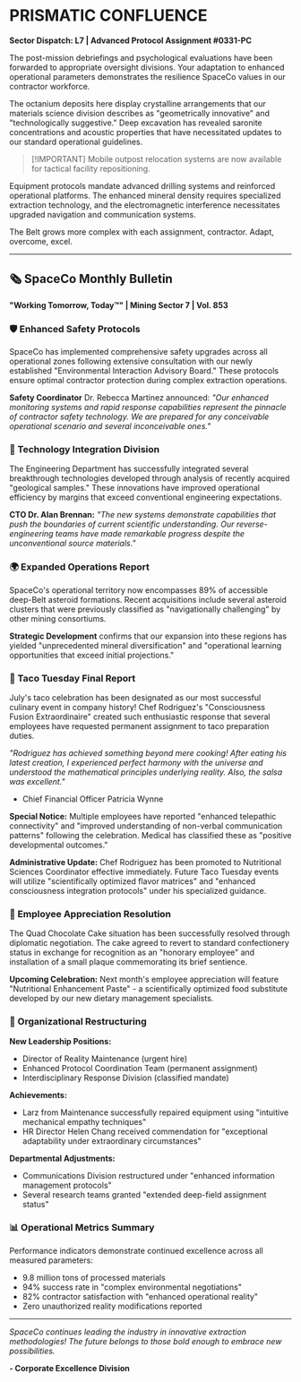 # PRISMATIC CONFLUENCE

**Sector Dispatch: L7 | Advanced Protocol Assignment #0331-PC**

The post-mission debriefings and psychological evaluations have been forwarded to appropriate oversight divisions. Your adaptation to enhanced operational parameters demonstrates the resilience SpaceCo values in our contractor workforce.

The octanium deposits here display crystalline arrangements that our materials science division describes as "geometrically innovative" and "technologically suggestive." Deep excavation has revealed saronite concentrations and acoustic properties that have necessitated updates to our standard operational guidelines.

> [!IMPORTANT] Mobile outpost relocation systems are now available for tactical facility repositioning.

Equipment protocols mandate advanced drilling systems and reinforced operational platforms. The enhanced mineral density requires specialized extraction technology, and the electromagnetic interference necessitates upgraded navigation and communication systems.

The Belt grows more complex with each assignment, contractor. Adapt, overcome, excel.

---

## 🗞️ SpaceCo Monthly Bulletin

**"Working Tomorrow, Today™" | Mining Sector 7 | Vol. 853**

### 🛡️ Enhanced Safety Protocols

SpaceCo has implemented comprehensive safety upgrades across all operational zones following extensive consultation with our newly established "Environmental Interaction Advisory Board." These protocols ensure optimal contractor protection during complex extraction operations.

**Safety Coordinator** Dr. Rebecca Martinez announced: _"Our enhanced monitoring systems and rapid response capabilities represent the pinnacle of contractor safety technology. We are prepared for any conceivable operational scenario and several inconceivable ones."_

### 🔧 Technology Integration Division

The Engineering Department has successfully integrated several breakthrough technologies developed through analysis of recently acquired "geological samples." These innovations have improved operational efficiency by margins that exceed conventional engineering expectations.

**CTO Dr. Alan Brennan:** _"The new systems demonstrate capabilities that push the boundaries of current scientific understanding. Our reverse-engineering teams have made remarkable progress despite the unconventional source materials."_

### 🌍 Expanded Operations Report

SpaceCo's operational territory now encompasses 89% of accessible deep-Belt asteroid formations. Recent acquisitions include several asteroid clusters that were previously classified as "navigationally challenging" by other mining consortiums.

**Strategic Development** confirms that our expansion into these regions has yielded "unprecedented mineral diversification" and "operational learning opportunities that exceed initial projections."

### 🌮 Taco Tuesday Final Report

July's taco celebration has been designated as our most successful culinary event in company history! Chef Rodriguez's "Consciousness Fusion Extraordinaire" created such enthusiastic response that several employees have requested permanent assignment to taco preparation duties.

_"Rodriguez has achieved something beyond mere cooking! After eating his latest creation, I experienced perfect harmony with the universe and understood the mathematical principles underlying reality. Also, the salsa was excellent."_

- Chief Financial Officer Patricia Wynne

**Special Notice:** Multiple employees have reported "enhanced telepathic connectivity" and "improved understanding of non-verbal communication patterns" following the celebration. Medical has classified these as "positive developmental outcomes."

**Administrative Update:** Chef Rodriguez has been promoted to Nutritional Sciences Coordinator effective immediately. Future Taco Tuesday events will utilize "scientifically optimized flavor matrices" and "enhanced consciousness integration protocols" under his specialized guidance.

### 🎂 Employee Appreciation Resolution

The Quad Chocolate Cake situation has been successfully resolved through diplomatic negotiation. The cake agreed to revert to standard confectionery status in exchange for recognition as an "honorary employee" and installation of a small plaque commemorating its brief sentience.

**Upcoming Celebration:** Next month's employee appreciation will feature "Nutritional Enhancement Paste" - a scientifically optimized food substitute developed by our new dietary management specialists.

### 👥 Organizational Restructuring

**New Leadership Positions:**

- Director of Reality Maintenance (urgent hire)
- Enhanced Protocol Coordination Team (permanent assignment)
- Interdisciplinary Response Division (classified mandate)

**Achievements:**

- Larz from Maintenance successfully repaired equipment using "intuitive mechanical empathy techniques"
- HR Director Helen Chang received commendation for "exceptional adaptability under extraordinary circumstances"

**Departmental Adjustments:**

- Communications Division restructured under "enhanced information management protocols"
- Several research teams granted "extended deep-field assignment status"

### 📊 Operational Metrics Summary

Performance indicators demonstrate continued excellence across all measured parameters:

- 9.8 million tons of processed materials
- 94% success rate in "complex environmental negotiations"
- 82% contractor satisfaction with "enhanced operational reality"
- Zero unauthorized reality modifications reported

---

_SpaceCo continues leading the industry in innovative extraction methodologies! The future belongs to those bold enough to embrace new possibilities._

**- Corporate Excellence Division**
